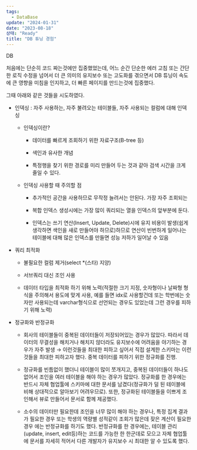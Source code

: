```yaml
---
tags:
  - DataBase
update: "2024-01-31"
date: "2023-08-18"
상태: "Ready"
title: "DB 튜닝 경험"
---
```

DB 

처음에는 단순히 코드 짜는것에만 집중했었는데, 어느 순간 단순한 에러 고침 또는 간단한 로직 수정을 넘어서 더 큰 의미의 유지보수 또는 고도화를 겪으면서 DB 튜닝이 속도에 큰 영향을 미침을 인지하고, 더 빠른 페이지를 만드는것에 집중했다.



그때 아래와 같은 것들을 시도하였다.



- 인덱싱 : 자주 사용하는, 자주 불려오는 테이블들, 자주 사용되는 컬럼에 대해 인덱싱

    - 인덱싱이란?

        - 데이터를 빠르게 조회하기 위한 자료구조(B-tree 등)

        - 색인과 유사한 개념

        - 특정행을 찾기 위한 경로를 미리 만들어 두는 것과 같아 검색 시간을 크게 줄일 수 있다. 

    - 인덱싱 사용할 때 주의할 점

        - 추가적인 공간을 사용하므로 무작정 늘려서는 안된다. 가장 자주 조회되는 

        - 복합 인덱스 생성시에는 가장 많이 쿼리되는 열을 인덱스의 앞부분에 둔다. 

        - 인덱스는 쓰기 연산(Insert, Update, Delete)시에 유지 비용이 발생(쉽게 생각하면 색인을 새로 만들어야 하므로)하므로 연산이 빈번하게 일어나는 테이블에 대해 많은 인덱스를 만들면 성능 저하가 일어날 수 있음 

- 쿼리 최적화 

    - 불필요한 컬럼 제거(select *(스타) 지양)

    - 서브쿼리 대신 조인 사용

    - 데이터 타입을 최적화 하기 위해 노력(적절한 크기 지정, 숫자형이나 날짜형 형식을 주의해서 용도에 맞게 사용, 예를 들면 idx로 사용할건데 또는 학번에는 숫자만 사용되는데 varchar형식으로 선언되는 경우도 있었는데 그런 경우를 피하기 위해 노력)

- 정규화와 반정규화

    - 회사의 테이블들이 중복된 데이터들이 저장되어있는 경우가 많았다. 따라서 데이터의 무결성을 해치거나 해치지 않더라도 유지보수에 어려움을 야기하는 경우가 자주 발생 → 이런것들을 최대한 피하고 싶어서 직접 설계한 스키마는 이런것들을 최대한 피하고자 했다. 중복 데이터를 피하기 위한 정규화를 진행.

    - 정규화를 빈틈없이 했더니 테이블이 많이 쪼개지고, 중복된 데이터들이 하나도 없어서 조인을 여러 테이블을 해야 하는 경우가 많았다. 정규화를 한 경우에는 반드시 자체 협업툴에 스키마에 대한 문서를 남겼다(정규화가 덜 된 테이블에 비해 상대적으로 알아보기 어려우므로).  또한, 정규화된 테이블들을 이쁘게 조인해서 뷰로 만들어서 문서로 함께 제공했다. 

    - 소수의 데이터만 필요한데 조인을 너무 많이 해야 하는 경우나, 특정 집계 결과가 필요한 경우 또는 학생의 역량별 성적같이 조회가 많은데 잦은 계산이 필요한 경우 에는 반정규화를 하기도 했다. 반정규화를 한 경우에는, 테이블 관리(update, insert, edit등)하는 코드를 가능한 한 한군데로 모으고 자체 협업툴에 문서를 자세히 적어서 다른 개발자가 유지보수 시 최대한 알 수 있도록 했다. 

    



